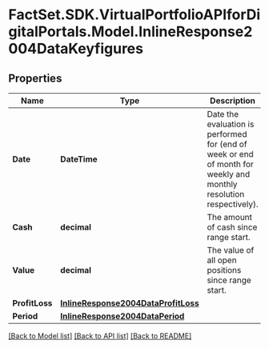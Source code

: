 # FactSet.SDK.VirtualPortfolioAPIforDigitalPortals.Model.InlineResponse2004DataKeyfigures

## Properties

Name | Type | Description | Notes
------------ | ------------- | ------------- | -------------
**Date** | **DateTime** | Date the evaluation is performed for (end of week or end of month for weekly and monthly resolution respectively). | [optional] 
**Cash** | **decimal** | The amount of cash since range start. | [optional] 
**Value** | **decimal** | The value of all open positions since range start. | [optional] 
**ProfitLoss** | [**InlineResponse2004DataProfitLoss**](InlineResponse2004DataProfitLoss.md) |  | [optional] 
**Period** | [**InlineResponse2004DataPeriod**](InlineResponse2004DataPeriod.md) |  | [optional] 

[[Back to Model list]](../README.md#documentation-for-models) [[Back to API list]](../README.md#documentation-for-api-endpoints) [[Back to README]](../README.md)

